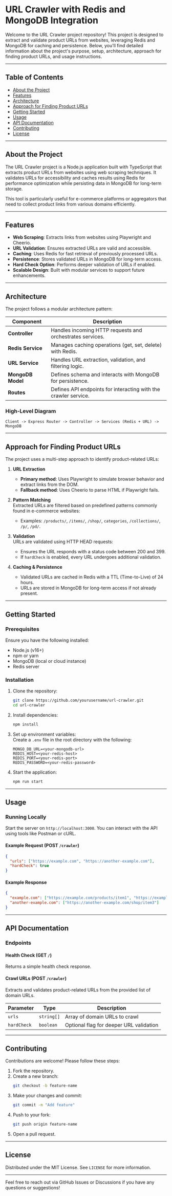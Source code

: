 # URL Crawler with Redis and MongoDB Integration

Welcome to the URL Crawler project repository! This project is designed to extract and validate product URLs from websites, leveraging Redis and MongoDB for caching and persistence. Below, you'll find detailed information about the project's purpose, setup, architecture, approach for finding product URLs, and usage instructions.

---

## Table of Contents
- [About the Project](#about-the-project)
- [Features](#features)
- [Architecture](#architecture)
- [Approach for Finding Product URLs](#approach-for-finding-product-urls)
- [Getting Started](#getting-started)
- [Usage](#usage)
- [API Documentation](#api-documentation)
- [Contributing](#contributing)
- [License](#license)

---

## About the Project

The URL Crawler project is a Node.js application built with TypeScript that extracts product URLs from websites using web scraping techniques. It validates URLs for accessibility and caches results using Redis for performance optimization while persisting data in MongoDB for long-term storage.

This tool is particularly useful for e-commerce platforms or aggregators that need to collect product links from various domains efficiently.

---

## Features

- **Web Scraping**: Extracts links from websites using Playwright and Cheerio.
- **URL Validation**: Ensures extracted URLs are valid and accessible.
- **Caching**: Uses Redis for fast retrieval of previously processed URLs.
- **Persistence**: Stores validated URLs in MongoDB for long-term access.
- **Hard Check Option**: Performs deeper validation of URLs if enabled.
- **Scalable Design**: Built with modular services to support future enhancements.

---

## Architecture

The project follows a modular architecture pattern:

| Component       | Description                                              |
|------------------|----------------------------------------------------------|
| **Controller**   | Handles incoming HTTP requests and orchestrates services. |
| **Redis Service**| Manages caching operations (get, set, delete) with Redis. |
| **URL Service**  | Handles URL extraction, validation, and filtering logic.  |
| **MongoDB Model**| Defines schema and interacts with MongoDB for persistence.|
| **Routes**       | Defines API endpoints for interacting with the crawler service.|

### High-Level Diagram
```
Client -> Express Router -> Controller -> Services (Redis + URL) -> MongoDB
```

---

## Approach for Finding Product URLs

The project uses a multi-step approach to identify product-related URLs:

1. **URL Extraction**  
    - **Primary method**: Uses Playwright to simulate browser behavior and extract links from the DOM.  
    - **Fallback method**: Uses Cheerio to parse HTML if Playwright fails.

2. **Pattern Matching**  
    Extracted URLs are filtered based on predefined patterns commonly found in e-commerce websites:  
    - Examples: `/products/`, `/items/`, `/shop/`, `categories`, `/collections/`, `/p/`, `/pd/`.

3. **Validation**  
    URLs are validated using HTTP HEAD requests:  
    - Ensures the URL responds with a status code between 200 and 399.  
    - If `hardCheck` is enabled, every URL undergoes additional validation.

4. **Caching & Persistence**  
    - Validated URLs are cached in Redis with a TTL (Time-to-Live) of 24 hours.  
    - URLs are stored in MongoDB for long-term access if not already present.

---

## Getting Started

### Prerequisites

Ensure you have the following installed:
- Node.js (v16+)
- npm or yarn
- MongoDB (local or cloud instance)
- Redis server

### Installation

1. Clone the repository:
    ```bash
    git clone https://github.com/yourusername/url-crawler.git
    cd url-crawler
    ```

2. Install dependencies:
    ```bash
    npm install
    ```

3. Set up environment variables:  
    Create a `.env` file in the root directory with the following:
    ```text
    MONGO_DB_URL=<your-mongodb-url>
    REDIS_HOST=<your-redis-host>
    REDIS_PORT=<your-redis-port>
    REDIS_PASSWORD=<your-redis-password>
    ```

4. Start the application:
    ```bash
    npm run start
    ```

---

## Usage

### Running Locally

Start the server on `http://localhost:3000`. You can interact with the API using tools like Postman or cURL.

#### Example Request (POST `/crawler`)
```json
{
  "urls": ["https://example.com", "https://another-example.com"],
  "hardCheck": true
}
```

#### Example Response
```json
{
  "example.com": ["https://example.com/products/item1", "https://example.com/products/item2"],
  "another-example.com": ["https://another-example.com/shop/item3"]
}
```

---

## API Documentation

### Endpoints

#### Health Check (GET `/`)
Returns a simple health check response.

#### Crawl URLs (POST `/crawler`)
Extracts and validates product-related URLs from the provided list of domain URLs.

| Parameter   | Type       | Description                              |
|-------------|------------|------------------------------------------|
| `urls`      | `string[]` | Array of domain URLs to crawl            |
| `hardCheck` | `boolean`  | Optional flag for deeper URL validation  |

---

## Contributing

Contributions are welcome! Please follow these steps:

1. Fork the repository.
2. Create a new branch:
    ```bash
    git checkout -b feature-name
    ```
3. Make your changes and commit:
    ```bash
    git commit -m "Add feature"
    ```
4. Push to your fork:
    ```bash
    git push origin feature-name
    ```
5. Open a pull request.

---

## License

Distributed under the MIT License. See `LICENSE` for more information.

---

Feel free to reach out via GitHub Issues or Discussions if you have any questions or suggestions!